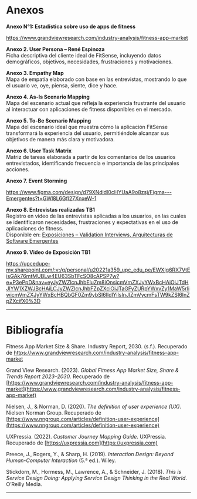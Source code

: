 # Anexos  

**Anexo N°1: Estadística sobre uso de apps de fitness**

https://www.grandviewresearch.com/industry-analysis/fitness-app-market

**Anexo 2. User Persona – René Espinoza**  
Ficha descriptiva del cliente ideal de FitSense, incluyendo datos demográficos, objetivos, necesidades, frustraciones y motivaciones.  

**Anexo 3. Empathy Map**  
Mapa de empatía elaborado con base en las entrevistas, mostrando lo que el usuario ve, oye, piensa, siente, dice y hace.  

**Anexo 4. As-Is Scenario Mapping**  
Mapa del escenario actual que refleja la experiencia frustrante del usuario al interactuar con aplicaciones de fitness disponibles en el mercado.  

**Anexo 5. To-Be Scenario Mapping**  
Mapa del escenario ideal que muestra cómo la aplicación FitSense transformará la experiencia del usuario, permitiéndole alcanzar sus objetivos de manera más clara y motivadora.  

**Anexo 6. User Task Matrix**  
Matriz de tareas elaborada a partir de los comentarios de los usuarios entrevistados, identificando frecuencia e importancia de las principales acciones.  

**Anexo 7. Event Storming**

https://www.figma.com/design/d79XNdidl0cHYUaA9o8zsj/Figma---Emergentes?t=GWl8L6Gfl27XnxeW-1

**Anexo 8. Entrevistas realizadas TB1**  
Registro en video de las entrevistas aplicadas a los usuarios, en las cuales se identificaron necesidades, frustraciones y expectativas en el uso de aplicaciones de fitness.  
Disponible en: [Exposiciones – Validation Interviews, Arquitecturas de Software Emergentes](https://upcedupe-my.sharepoint.com/:v:/g/personal/u20221a359_upc_edu_pe/EfyO18SJkA5GpMCI1trHijUB-Mq3DxEzZBBHFZUiBMFx6g?e=mnexXe&nav=eyJyZWZlcnJhbEluZm8iOnsicmVmZXJyYWxBcHAiOiJTdHJlYW1XZWJBcHAiLCJyZWZlcnJhbFZpZXciOiJTaGFyZURpYWxvZy1MaW5rIiwicmVmZXJyYWxBcHBQbGF0Zm9ybSI6IldlYiIsInJlZmVycmFsTW9kZSI6InZpZXcifX0%3D)  

**Anexo 9. Video de Exposición TB1**

https://upcedupe-my.sharepoint.com/:v:/g/personal/u20221a359_upc_edu_pe/EWXIg6RX7VtEisGAk76mtMUBLw4EU63SbTFcSO8cAPSP7w?e=P3ePpD&nav=eyJyZWZlcnJhbEluZm8iOnsicmVmZXJyYWxBcHAiOiJTdHJlYW1XZWJBcHAiLCJyZWZlcnJhbFZpZXciOiJTaGFyZURpYWxvZy1MaW5rIiwicmVmZXJyYWxBcHBQbGF0Zm9ybSI6IldlYiIsInJlZmVycmFsTW9kZSI6InZpZXcifX0%3D

---

# Bibliografía  

Fitness App Market Size & Share. Industry Report, 2030. (s.f.). Recuperado de https://www.grandviewresearch.com/industry-analysis/fitness-app-market

Grand View Research. (2023). *Global Fitness App Market Size, Share & Trends Report 2023–2030*. Recuperado de [https://www.grandviewresearch.com/industry-analysis/fitness-app-market](https://www.grandviewresearch.com/industry-analysis/fitness-app-market)  

Nielsen, J., & Norman, D. (2020). *The definition of user experience (UX)*. Nielsen Norman Group. Recuperado de [https://www.nngroup.com/articles/definition-user-experience](https://www.nngroup.com/articles/definition-user-experience)  

UXPressia. (2022). *Customer Journey Mapping Guide*. UXPressia. Recuperado de [https://uxpressia.com](https://uxpressia.com)  

Preece, J., Rogers, Y., & Sharp, H. (2019). *Interaction Design: Beyond Human-Computer Interaction* (5.ª ed.). Wiley.  

Stickdorn, M., Hormess, M., Lawrence, A., & Schneider, J. (2018). *This is Service Design Doing: Applying Service Design Thinking in the Real World*. O’Reilly Media.  

---

